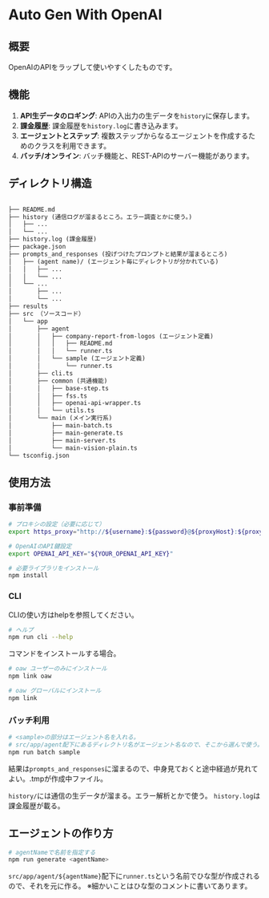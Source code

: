 # Auto Gen With OpenAI

## 概要

OpenAIのAPIをラップして使いやすくしたものです。

## 機能

1. **API生データのロギング**: APIの入出力の生データを`history`に保存します。
2. **課金履歴**: 課金履歴を`history.log`に書き込みます。
3. **エージェントとステップ**: 複数ステップからなるエージェントを作成するためのクラスを利用できます。
4. **バッチ/オンライン**: バッチ機能と、REST-APIのサーバー機能があります。

## ディレクトリ構造

```markdown

├── README.md
├── history (通信ログが溜まるところ。エラー調査とかに使う。)
│   ├── ...
│   └── ...
├── history.log (課金履歴)
├── package.json
├── prompts_and_responses (投げつけたプロンプトと結果が溜まるところ)
│   ├── (agent name)/ (エージェント毎にディレクトリが分かれている)
│   │   ├── ...
│   │   └── ...
│   └── ...
│       ├── ...
│       └── ...
├── results
├── src （ソースコード）
│   └── app
│       ├── agent
│       │   ├── company-report-from-logos (エージェント定義)
│       │   │   ├── README.md
│       │   │   └── runner.ts
│       │   └── sample (エージェント定義)
│       │       └── runner.ts
│       ├── cli.ts
│       ├── common (共通機能)
│       │   ├── base-step.ts
│       │   ├── fss.ts
│       │   ├── openai-api-wrapper.ts
│       │   └── utils.ts
│       └── main (メイン実行系)
│           ├── main-batch.ts
│           ├── main-generate.ts
│           ├── main-server.ts
│           └── main-vision-plain.ts
└── tsconfig.json

```

## 使用方法

### 事前準備

```bash
# プロキシの設定（必要に応じて）
export https_proxy="http://${username}:${password}@${proxyHost}:${proxyPort}"

# OpenAIのAPI鍵設定
export OPENAI_API_KEY="${YOUR_OPENAI_API_KEY}"

# 必要ライブラリをインストール
npm install
```

### CLI

CLIの使い方はhelpを参照してください。

```bash
# ヘルプ
npm run cli --help
```

コマンドをインストールする場合。

```bash
# oaw ユーザーのみにインストール
npm link oaw

# oaw グローバルにインストール
npm link 
```

### バッチ利用

```bash
# <sample>の部分はエージェント名を入れる。
# src/app/agent配下にあるディレクトリ名がエージェント名なので、そこから選んで使う。
npm run batch sample
```

結果は`prompts_and_responses`に溜まるので、中身見ておくと途中経過が見れてよい。.tmpが作成中ファイル。

`history/`には通信の生データが溜まる。エラー解析とかで使う。
`history.log`は課金履歴が載る。

## エージェントの作り方

```bash
# agentNameで名前を指定する
npm run generate <agentName>
```

`src/app/agent/${agentName}`配下に`runner.ts`という名前でひな型が作成されるので、それを元に作る。
※細かいことはひな型のコメントに書いてあります。
